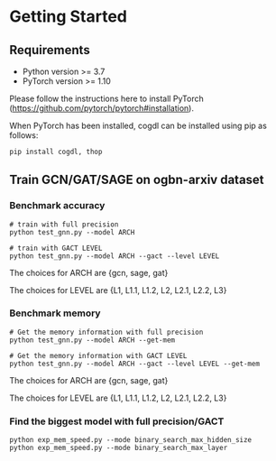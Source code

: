 # Getting Started

## Requirements

- Python version >= 3.7
- PyTorch version >= 1.10

Please follow the instructions here to install PyTorch (https://github.com/pytorch/pytorch#installation).

When PyTorch has been installed, cogdl can be installed using pip as follows:

```bash
pip install cogdl, thop
```

## Train GCN/GAT/SAGE on ogbn-arxiv dataset
### Benchmark accuracy
```
# train with full precision
python test_gnn.py --model ARCH

# train with GACT LEVEL
python test_gnn.py --model ARCH --gact --level LEVEL
```

The choices for ARCH are {gcn, sage, gat}

The choices for LEVEL are {L1, L1.1, L1.2, L2, L2.1, L2.2, L3}

### Benchmark memory
```
# Get the memory information with full precision
python test_gnn.py --model ARCH --get-mem

# Get the memory information with GACT LEVEL
python test_gnn.py --model ARCH --gact --level LEVEL --get-mem
```

The choices for ARCH are {gcn, sage, gat}

The choices for LEVEL are {L1, L1.1, L1.2, L2, L2.1, L2.2, L3}

### Find the biggest model with full precision/GACT
```
python exp_mem_speed.py --mode binary_search_max_hidden_size
python exp_mem_speed.py --mode binary_search_max_layer
```